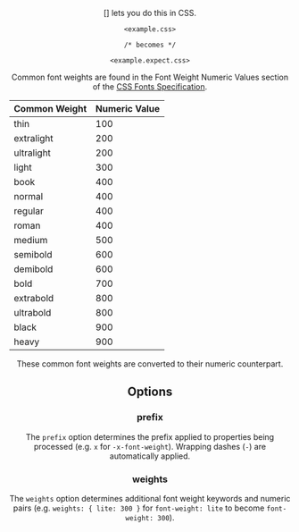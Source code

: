 <!-- Available Variables: -->
<!-- <humanReadableName> PostCSS Your Plugin -->
<!-- <exportName> postcssYourPlugin -->
<!-- <packageName> @csstools/postcss-your-plugin -->
<!-- <packageVersion> 1.0.0 -->
<!-- <packagePath> plugins/postcss-your-plugin -->
<!-- <cssdbId> your-feature -->
<!-- <specUrl> https://www.w3.org/TR/css-color-4/#funcdef-color -->
<!-- <example.css> file contents for examples/example.css -->
<!-- <header> -->
<!-- <usage> usage instructions -->
<!-- <envSupport> -->
<!-- <corsWarning> -->
<!-- <linkList> -->
<!-- <parallelBuildsNotice> -->
<!-- to generate : npm run docs -->

<header>

[<humanReadableName>] lets you do this in CSS.

```pcss
<example.css>

/* becomes */

<example.expect.css>
```

Common font weights are found in the Font Weight Numeric Values section of the
[CSS Fonts Specification](https://www.w3.org/TR/css-fonts-3/#font-weight-numeric-values).

| Common Weight | Numeric Value |
| ------------- | ------------- |
| thin          | 100           |
| extralight    | 200           |
| ultralight    | 200           |
| light         | 300           |
| book          | 400           |
| normal        | 400           |
| regular       | 400           |
| roman         | 400           |
| medium        | 500           |
| semibold      | 600           |
| demibold      | 600           |
| bold          | 700           |
| extrabold     | 800           |
| ultrabold     | 800           |
| black         | 900           |
| heavy         | 900           |

These common font weights are converted to their numeric counterpart.

<usage>

<envSupport>

## Options

### prefix

The `prefix` option determines the prefix applied to properties being processed
(e.g. `x` for `-x-font-weight`). Wrapping dashes (`-`) are automatically
applied.

### weights

The `weights` option determines additional font weight keywords and numeric
pairs (e.g. `weights: { lite: 300 }` for `font-weight: lite` to become
`font-weight: 300`).

<linkList>
